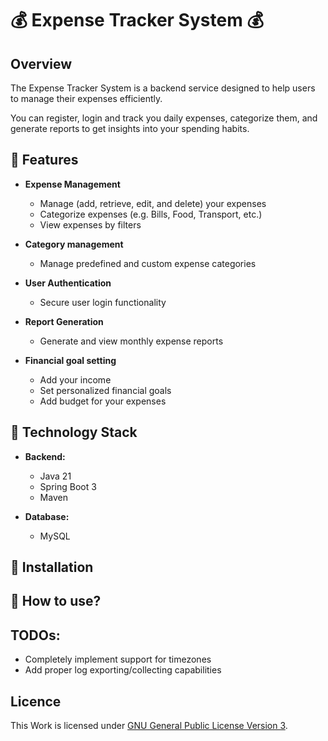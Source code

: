 # 💰 Expense Tracker System 💰

## Overview

The Expense Tracker System is a backend service designed to help users
to manage their expenses efficiently.

You can register, login and track you daily expenses, categorize them,
and generate reports to get insights into your spending habits.

## 🧩 Features

- **Expense Management**
    - Manage (add, retrieve, edit, and delete) your expenses
    - Categorize expenses (e.g. Bills, Food, Transport, etc.)
    - View expenses by filters


- **Category management**
    - Manage predefined and custom expense categories


- **User Authentication**
    - Secure user login functionality


- **Report Generation**
    - Generate and view monthly expense reports


- **Financial goal setting**
    - Add your income
    - Set personalized financial goals
    - Add budget for your expenses

## 🚀 Technology Stack

- **Backend:**
    - Java 21
    - Spring Boot 3
    - Maven


- **Database:**
    - MySQL

## 🔧 Installation

## 📔 How to use?

## TODOs:

- Completely implement support for timezones
- Add proper log exporting/collecting capabilities

## Licence

This Work is licensed under [GNU General Public License Version 3](LICENSE).